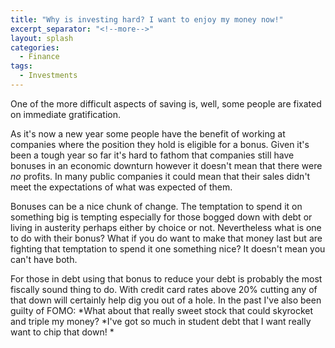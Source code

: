 ```yaml
---
title: "Why is investing hard? I want to enjoy my money now!"
excerpt_separator: "<!--more-->"
layout: splash
categories:
  - Finance
tags:
  - Investments
---
```


One of the more difficult aspects of saving is, well, some people are fixated on immediate gratification. 

As it's now a new year some people have the benefit of working at companies where the position they hold is eligible for a bonus. Given it's been a tough year so far it's hard to fathom that companies still have bonuses in an economic downturn however it doesn't mean that there were _no_ profits. In many public companies it could mean that their sales didn't meet the expectations of what was expected of them.

Bonuses can be a nice chunk of change. The temptation to spend it on something big is tempting especially for those bogged down with debt or living in austerity perhaps either by choice or not. 
Nevertheless what is one to do with their bonus? What if you do want to make that money last but are fighting that temptation to spend it one something nice? It doesn't mean you can't have both.

For those in debt using that bonus to reduce your debt is probably the most fiscally sound thing to do. With credit card rates above 20% cutting any of that down will certainly help dig you out of a hole.
In the past I've also been guilty of FOMO:
*What about that really sweet stock that could skyrocket and triple my money? 
*I've got so much in student debt that I want really want to chip that down!
*